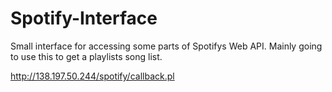 # Spotify-Interface
Small interface for accessing some parts of Spotifys Web API. Mainly going to use this to get a playlists song list.

http://138.197.50.244/spotify/callback.pl
